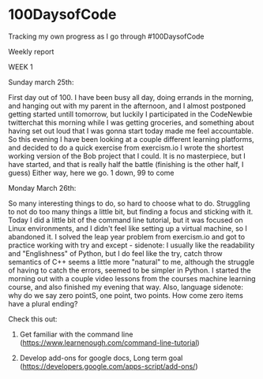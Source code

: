 # 100DaysofCode
Tracking my own progress as I go through #100DaysofCode

Weekly report

WEEK 1

Sunday march 25th:

First day out of 100. I have been busy all day, doing errands in the morning, and hanging out with my parent in the afternoon, and I almost postponed getting started untill tomorrow, but luckily I participated in the CodeNewbie twitterchat this morning while I was getting groceries, and something about having set out loud that I was gonna start today made me feel accountable. So this evening I have been looking at a couple different learning platforms, and decided to do a quick exercise from exercism.io
I wrote the shortest working version of the Bob project that I could. It is no masterpiece, but I have started, and that is really half the battle (finishing is the other half, I guess)
Either way, here we go. 1 down, 99 to come

Monday March 26th:

So many interesting things to do, so hard to choose what to do. Struggling to not do too many things a little bit, but finding a focus and sticking with it. Today I did a little bit of the command line tutorial, but it was focused on Linux environments, and I didn't feel like setting up a virtual machine, so I abandoned it. I solved the leap year problem from exercism.io and got to practice working with try and except - sidenote: I usually like the readability and "Englishness" of Python, but I do feel like the try, catch throw semantics of C++ seems a little more "natural" to me, although the struggle of having to catch the errors, seemed to be simpler in Python. I started the morning out with a couple video lessons from the courses machine learning course, and also finished my evening that way. 
Also, language sidenote: why do we say zero pointS, one point, two points. How come zero items have a plural ending? 

Check this out:
1) Get familiar with the command line (https://www.learnenough.com/command-line-tutorial)

2) Develop add-ons for google docs, Long term goal (https://developers.google.com/apps-script/add-ons/)
